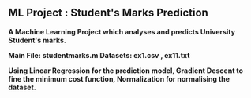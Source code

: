 <h2><b>ML Project : Student's Marks Prediction<b></h2>
A Machine Learning Project which analyses and  predicts University Student's marks.

Main File:  <b>studentmarks.m</b>
Datasets: <b> ex1.csv</b> ,<b> ex11.txt</b>

Using <b>Linear Regression</b> for the prediction model,
<b>Gradient Descent</b> to fine the minimum cost function,
<b>Normalization</b> for normalising the dataset.
